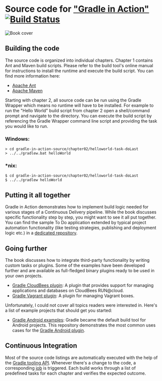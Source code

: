 # Source code for ["Gradle in Action"](http://www.manning.com/muschko/) [![Build Status](https://travis-ci.org/bmuschko/gradle-in-action-source.svg?branch=master)](https://travis-ci.org/bmuschko/gradle-in-action-source)

![Book cover](https://images.manning.com/100/125/resize/book/1/6cc6a8b-de8f-40be-b234-916cd230389a/muschko.png)

## Building the code

The source code is organized into individual chapters. Chapter 1 contains Ant and Maven build scripts. Please refer to the build tool's online manual for instructions to install the runtime and execute the build script. You can find more information here:

* [Apache Ant](http://ant.apache.org/)
* [Apache Maven](http://maven.apache.org/)

Starting with chapter 2, all source code can be run using the Gradle Wrapper which means no runtime will have to be installed. For example to run the "Hello World" build script from chapter 2 open a shell/command prompt and navigate to the directory. You can execute the build script by referencing the Gradle Wrapper command line script and providing the task you would like to run.

### Windows:

    > cd gradle-in-action-source/chapter02/helloworld-task-doLast
    > ../../gradlew.bat helloWorld

### *nix:

    $ cd gradle-in-action-source/chapter02/helloworld-task-doLast 
    $ ../../gradlew helloWorld

## Putting it all together

Gradle in Action demonstrates how to implement build logic needed for various stages of a Continuous Delivery pipeline. While the book discusses specific functionality step by step, you might want to see it all put together. You can find the sample To Do application extended by typical project automation functionality (like testing strategies, publishing and deployment logic etc.) in a [dedicated repository](https://github.com/bmuschko/todo).

## Going further

The book discusses how to integrate third-party functionality by writing custom tasks or plugins. Some of the examples have been developed further and are available as full-fledged binary plugins ready to be used in your own projects.

* [Gradle CloudBees plugin](https://github.com/bmuschko/gradle-cloudbees-plugin): A plugin that provides support for managing applications and databases on CloudBees RUN@cloud.
* [Gradle Vagrant plugin](https://github.com/bmuschko/gradle-vagrant-plugin): A plugin for managing Vagrant boxes.

Unfortunately, I could not cover all topics readers were interested in. Here's a list of example projects that should get you started:

* [Gradle Android examples](https://github.com/bmuschko/gradle-android-examples): Gradle became the default build tool for Android projects. This repository demonstrates the most common uses cases for the [Gradle Android plugin](http://tools.android.com/tech-docs/new-build-system/user-guide).

## Continuous Integration

Most of the source code listings are automatically executed with the help of the [Gradle tooling API](http://www.gradle.org/docs/current/userguide/embedding.html). Whenever there's a change to the code, a corresponding [job](https://travis-ci.org/bmuschko/gradle-in-action-source) is triggered. Each build works through a list of predefined tasks for each chapter and verifies the expected outcome.